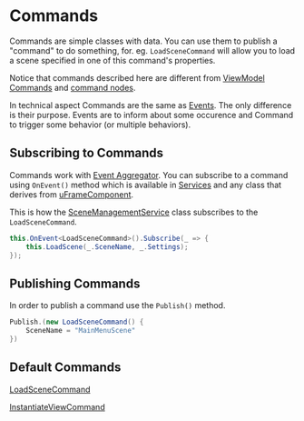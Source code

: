 # Commands

Commands are simple classes with data. You can use them to publish a "command" to do something, for. eg. `LoadSceneCommand` will allow you to load a scene specified in one of this command's properties.

Notice that commands described here are different from [ViewModel Commands](viewmodel-commands.md) and [command nodes](command-node.md).

In technical aspect Commands are the same as [Events](events.md). The only difference is their purpose. Events are to inform about some occurence and Command to trigger some behavior (or multiple behaviors).

## Subscribing to Commands

Commands work with [Event Aggregator](event-aggregator.md). You can subscribe to a command using `OnEvent()` method which is available in [Services](services.md) and any class that derives from [uFrameComponent](uframe-component.md).

This is how the [SceneManagementService](scenemanagementservice.md) class subscribes to the `LoadSceneCommand`.

```csharp
this.OnEvent<LoadSceneCommand>().Subscribe(_ => {
    this.LoadScene(_.SceneName, _.Settings);
});
```

## Publishing Commands

In order to publish a command use the `Publish()` method.

```csharp
Publish.(new LoadSceneCommand() {
    SceneName = "MainMenuScene"
})
```

## Default Commands

[LoadSceneCommand](loadscenecommand.md)

[InstantiateViewCommand](instantiateviewcommand.md)
